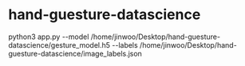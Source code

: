 # hand-guesture-datascience
python3 app.py --model /home/jinwoo/Desktop/hand-guesture-datascience/gesture_model.h5 --labels /home/jinwoo/Desktop/hand-guesture-datascience/image_labels.json